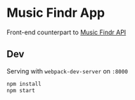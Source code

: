 # Music Findr App

Front-end counterpart to [Music Findr API](https://github.com/tsoporan/music_findr_api)

## Dev

Serving with `webpack-dev-server` on `:8000`

```bash
npm install
npm start
```
